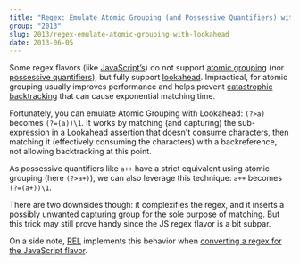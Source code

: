 ```yaml
---
title: "Regex: Emulate Atomic Grouping (and Possessive Quantifiers) with Lookahead"
group: "2013"
slug: 2013/regex-emulate-atomic-grouping-with-lookahead
date: 2013-06-05
---
```


Some regex flavors (like
[JavaScript’s](http://www.regular-expressions.info/javascript.html))
do not support
[atomic grouping](http://www.regular-expressions.info/atomic.html) (nor
[possessive quantifiers](http://www.regular-expressions.info/possessive.html)),
but fully support [lookahead](http://www.regular-expressions.info/lookaround.html).
Impractical, for atomic grouping usually improves performance and helps prevent
[catastrophic backtracking](http://www.regular-expressions.info/catastrophic.html)
that can cause exponential matching time.

Fortunately, you can emulate Atomic Grouping with Lookahead: `(?>a)` becomes `(?=(a))\1`.
It works by matching (and capturing) the sub-expression in a Lookahead assertion
that doesn't consume characters, then matching it (effectively consuming the characters)
with a backreference, not allowing backtracking at this point.

As possessive quantifiers like `a++` have a strict equivalent using atomic grouping
(here `(?>a+)`), we can also leverage this technique: `a++` becomes `(?=(a+))\1`.

There are two downsides though: it complexifies the regex, and it inserts a possibly
unwanted capturing group for the sole purpose of matching. But this trick may still
prove handy since the JS regex flavor is a bit subpar.

On a side note, [REL](http://imaginatio.github.io/REL/) implements this behavior when
[converting a regex for the JavaScript flavor](https://github.com/Imaginatio/REL/blob/master/src/main/scala/flavors/JavaScriptFlavor.scala).
